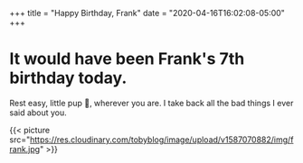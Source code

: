 +++
title = "Happy Birthday, Frank"
date = "2020-04-16T16:02:08-05:00"
+++
# It would have been Frank's 7th birthday today.

Rest easy, little pup 🐶, wherever you are. I take back all the bad things I ever said about you.

{{< picture src="https://res.cloudinary.com/tobyblog/image/upload/v1587070882/img/frank.jpg" >}}